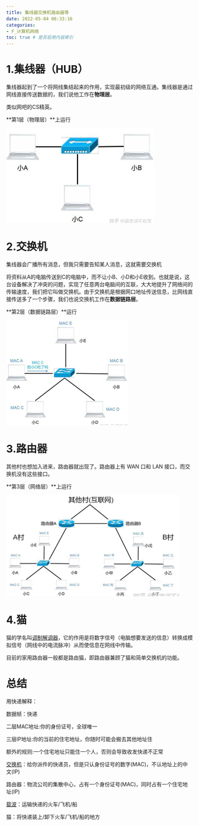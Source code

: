 ```yaml
---
title: 集线器交换机路由器等
date: 2022-05-04 06:33:16
categories:
- F_计算机网络
toc: true # 是否启用内容索引
---
```


# 1.集线器（HUB）

集线器起到了一个将网线集结起来的作用，实现最初级的网络互通。集线器是通过网线直接传送数据的，我们说他工作在**物理层**。

类似网吧的CS精英。

**第1层（物理层）**上运行

<img src="/img/image-20220504160952342.png" alt="image-20220504160952342" style="zoom:50%;" />

# 2.交换机

集线器会广播所有消息，但我只需要告知某人消息，这就需要交换机

将资料从A的电脑传送到C的电脑中，而不让小B、小D和小E收到。也就是说，这台设备解决了冲突的问题，实现了任意两台电脑间的互联，大大地提升了网络间的传输速度，我们把它叫做交换机。由于交换机是根据网口地址传送信息，比网线直接传送多了一个步骤，我们也说交换机工作在**数据链路层**。

**第2层（数据链路层）**运行

<img src="/img/image-20220504161205348.png" alt="image-20220504161205348" style="zoom:50%;" />

# 3.路由器

其他村也想加入进来，路由器就出现了。路由器上有 WAN 口和 LAN 接口，而交换机没有这些接口。

**第3层（网络层）**上运行

<img src="/img/image-20220504161317346.png" alt="image-20220504161317346" style="zoom:67%;" />

# 4.猫

猫的学名叫[调制解调器](https://www.zhihu.com/search?q=调制解调器&search_source=Entity&hybrid_search_source=Entity&hybrid_search_extra={"sourceType"%3A"answer"%2C"sourceId"%3A402261894})，它的作用是将数字信号（电脑想要发送的信息）转换成模拟信号（网线中的电流脉冲）从而使信息在网线中传输。

目前的家用路由器一般都是路由猫，即路由器兼顾了猫和简单交换机的功能。

# 总结

用快递解释：

数据帧：快递

二层MAC地址:你的身份证号，全球唯一

三层IP地址:你的当前的住宅地址，你随时可能会搬去其他地址住

额外的规则:一个住宅地址只能住一个人，否则会导致收发快递不正常

[交换机](https://www.zhihu.com/search?q=交换机&search_source=Entity&hybrid_search_source=Entity&hybrid_search_extra={"sourceType"%3A"answer"%2C"sourceId"%3A21177598})：给你派件的快递员，但是只认身份证号的数字(MAC)，不认地址上的中文(IP)

路由器：物流公司的集散中心，占有一个身份证号(MAC)，同时占有一个住宅地址(IP)

[载波](https://www.zhihu.com/search?q=载波&search_source=Entity&hybrid_search_source=Entity&hybrid_search_extra={"sourceType"%3A"answer"%2C"sourceId"%3A21177598})：运输快递的火车/飞机/船

猫：将快递装上/卸下火车/飞机/船的地方

